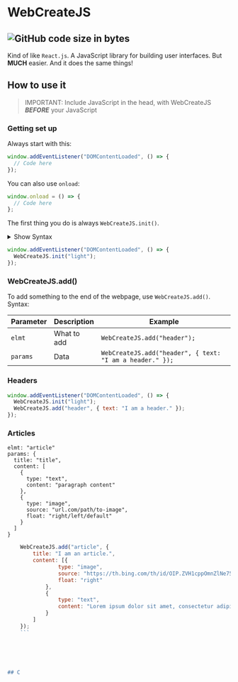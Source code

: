 # WebCreateJS
![GitHub code size in bytes](https://img.shields.io/github/languages/code-size/BeepBot99/WebCreateJS?color=skyblue&label=size&logo=github&logoColor=lightgreen&style=for-the-badge)  
---
Kind of like `React.js`.
A JavaScript library for building user interfaces.
But **MUCH** easier.
And it does the same things!

## How to use it  

>IMPORTANT: Include JavaScript in the head, with WebCreateJS **_BEFORE_** your JavaScript

### Getting set up
Always start with this:
```javascript
window.addEventListener("DOMContentLoaded", () => {
  // Code here
});
```
You can also use `onload`:
```javascript
window.onload = () => {
  // Code here
};
```
The first thing you do is always `WebCreateJS.init()`.
<details>
  <summary>Show Syntax</summary>
  <table>
    <thead>
      <tr>
        <th>Parameter</th>
        <th>Description</th>
        <th>Example</th>
      </tr>
    </thead>
    <tbody>
      <tr>
        <td>colorScheme</td>
        <td>Color Scheme for webpage. Accepts <code>"light"</code>, <code>"dark"</code>, and objects with <code>bgMain</code>, <code>bgOther</code>, <code>txtMain</code>, <code>txtOther</code>, <code>accent1</code>, <code>accent2</code>, <code>accent3</code>, <code>accent4</code>, <code>accent5</code>, <code>accent6</code>, <code>lnk</code>, <code>lnkHover</code>, <code>lnkActive</code>, and <code>lnkClicked</code> as css colors.</td>
        <td><code>WebCreateJS.init("light");</code></td>
      </tr>
    </tbody>
  </table>
</details>  


```javascript
window.addEventListener("DOMContentLoaded", () => {
  WebCreateJS.init("light");
});
```

### WebCreateJS.add()  
To add something to the end of the webpage, use `WebCreateJS.add()`.  
Syntax:  
<table>
<thead>
<tr>
<th>Parameter</th>
<th>Description</th>
<th>Example</th>
</tr>
</thead>
<tbody>
<tr>
<td><code>elmt</code></td>
<td>What to add</td>
<td><code>WebCreateJS.add(&quot;header&quot;);</code></td>
</tr>
<tr>
<td><code>params</code></td>
<td>Data</td>
<td><code>WebCreateJS.add(&quot;header&quot;, { text: &quot;I am a header.&quot; });</code></td>
</tr>
</tbody>
</table>

### Headers
```javascript
window.addEventListener("DOMContentLoaded", () => {
  WebCreateJS.init("light");
  WebCreateJS.add("header", { text: "I am a header." });
});
```
### Articles
```
elmt: "article"
params: {
  title: "title",
  content: [
    {
      type: "text",
      content: "paragraph content"
    },
    {
      type: "image",
      source: "url.com/path/to-image",
      float: "right/left/default"
    }
  ]
}
```
```javascript
    WebCreateJS.add("article", {
        title: "I am an article.",
        content: [{
                type: "image",
                source: "https://th.bing.com/th/id/OIP.ZVH1cppOmnZlNe75vjgNagHaEI?pid=Api&rs=1",
                float: "right"
            },
            {
                type: "text",
                content: "Lorem ipsum dolor sit amet, consectetur adipiscing elit. Sed molestie sem sit amet justo mollis maximus. Proin vitae euismod nisi. In accumsan odio vitae aliquam elementum. Sed volutpat metus mauris. Cras tortor nulla, malesuada ut pulvinar vel, fermentum ac metus. Sed ligula tellus, tempus in ornare eu, consectetur vel felis. Duis sollicitudin massa non ipsum iaculis ultrices. Aliquam vitae arcu ullamcorper, cursus lectus ac, auctor purus. Mauris aliquam convallis elementum.Integer venenatis vitae ex vel dignissim. Cras sit amet tortor eget odio cursus egestas vitae at sapien. Sed condimentum felis vitae nisl cursus vulputate. Mauris suscipit in dolor nec posuere. Donec vel efficitur mauris, vel euismod nisi. Sed ac ipsum congue, vulputate leo et, lobortis orci. Curabitur tortor urna, porttitor vel ligula eget, fringilla rhoncus lorem. Aenean eget iaculis neque.\nInteger venenatis vitae ex vel dignissim. Cras sit amet tortor eget odio cursus egestas vitae at sapien. Sed condimentum felis vitae nisl cursus vulputate. Mauris suscipit in dolor nec posuere. Donec vel efficitur mauris, vel euismod nisi. Sed ac ipsum congue, vulputate leo et, lobortis orci. Curabitur tortor urna, porttitor vel ligula eget, fringilla rhoncus lorem. Aenean eget iaculis neque. Nulla venenatis ante et mi sagittis, ut pretium lorem laoreet. Nulla facilisi. Suspendisse ultrices ac libero in dignissim. Vivamus a ligula imperdiet, facilisis ex at, pulvinar libero. Cras ultrices ante vitae porta suscipit.Hello There Again! Lorem ipsum dolor sit amet, consectetur adipiscing elit. Sed molestie sem sit amet justo mollis maximus. Proin vitae euismod nisi. In accumsan odio vitae aliquam elementum. Sed volutpat metus mauris. Cras tortor nulla, malesuada ut pulvinar vel, fermentum ac metus. Sed ligula tellus, tempus in ornare eu, consectetur vel felis. Duis sollicitudin massa non ipsum iaculis ultrices. Aliquam vitae arcu ullamcorper, cursus lectus ac, auctor purus. Mauris aliquam convallis elementum.Integer venenatis vitae ex vel dignissim. Cras sit amet tortor eget odio cursus egestas vitae at sapien. Sed condimentum felis vitae nisl cursus vulputate. Mauris suscipit in dolor nec posuere. Donec vel efficitur mauris, vel euismod nisi. Sed ac ipsum congue, vulputate leo et, lobortis orci. Curabitur tortor urna, porttitor vel ligula eget, fringilla rhoncus lorem. Aenean eget iaculis neque. Integer venenatis vitae ex vel dignissim. Cras sit amet tortor eget odio cursus egestas vitae at sapien. Sed condimentum felis vitae nisl cursus vulputate. Mauris suscipit in dolor nec posuere. Donec vel efficitur mauris, vel euismod nisi. Sed ac ipsum congue, vulputate leo et, lobortis orci. Curabitur tortor urna, porttitor vel ligula eget, fringilla rhoncus lorem. Aenean eget iaculis neque. Nulla venenatis ante et mi sagittis, ut pretium lorem laoreet. Nulla facilisi. Suspendisse ultrices ac libero in dignissim. Vivamus a ligula imperdiet, facilisis ex at, pulvinar libero. Cras ultrices ante vitae porta suscipit."
            }
        ]
    });
    ```  
    
    
    
    
    
## C
